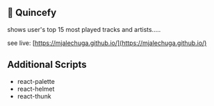 ## 🍐 Quincefy
shows user's top 15 most played tracks and artists.....

see live: [https://mjalechuga.github.io/](https://mjalechuga.github.io/)

## Additional Scripts
+ react-palette
+ react-helmet
+ react-thunk




